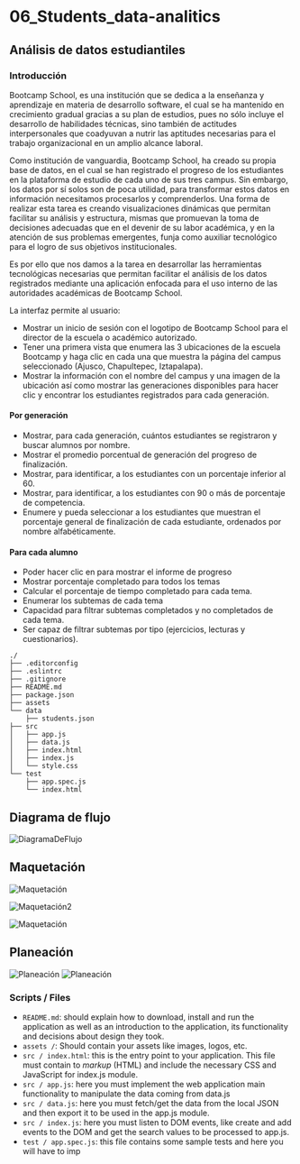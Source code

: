 # 06_Students_data-analitics

## Análisis de datos estudiantiles

### Introducción

Bootcamp School, es una institución que se dedica a la enseñanza y aprendizaje en materia de desarrollo software, el cual se ha mantenido en crecimiento gradual gracias a su plan de estudios, pues no sólo incluye el desarrollo de habilidades técnicas, sino también de actitudes interpersonales que coadyuvan a nutrir las aptitudes necesarias para el trabajo organizacional en un amplio alcance laboral.

Como institución de vanguardia, Bootcamp School, ha creado su propia base de datos, en el cual se han registrado el progreso de los estudiantes en la plataforma de estudio de cada uno de sus tres campus. Sin embargo, los datos por sí solos son de poca utilidad, para transformar estos datos en información necesitamos procesarlos y comprenderlos. Una forma de realizar esta tarea es creando visualizaciones dinámicas que permitan facilitar su análisis y estructura, mismas que promuevan la toma de decisiones adecuadas que en el devenir de su labor académica, y en la atención de sus problemas emergentes, funja como auxiliar tecnológico para el logro de sus objetivos institucionales.

Es por ello que nos damos a la tarea en desarrollar las herramientas tecnológicas necesarias que permitan facilitar el análisis de los datos registrados mediante una aplicación enfocada para el uso interno de las autoridades académicas de Bootcamp School.

La interfaz permite al usuario:

- Mostrar un inicio de sesión con el logotipo de Bootcamp School para el director de la escuela o académico autorizado.
- Tener una primera vista que enumera las 3 ubicaciones de la escuela Bootcamp y haga clic en cada una que muestra la página del campus seleccionado (Ajusco, Chapultepec, Iztapalapa).
- Mostrar la información con el nombre del campus y una imagen de la ubicación así como mostrar las generaciones disponibles para hacer clic y encontrar los estudiantes registrados para cada generación.

#### Por generación

- Mostrar, para cada generación, cuántos estudiantes se registraron y buscar alumnos por nombre.
- Mostrar el promedio porcentual de generación del progreso de finalización.
- Mostrar, para identificar, a los estudiantes con un porcentaje inferior al 60.
- Mostrar, para identificar, a los estudiantes con 90 o más de porcentaje de competencia.
- Enumere y pueda seleccionar a los estudiantes que muestran el porcentaje general de finalización de cada estudiante, ordenados por nombre alfabéticamente.

#### Para cada alumno

- Poder hacer clic en para mostrar el informe de progreso
- Mostrar porcentaje completado para todos los temas
- Calcular el porcentaje de tiempo completado para cada tema.
- Enumerar los subtemas de cada tema
- Capacidad para filtrar subtemas completados y no completados de cada tema.
- Ser capaz de filtrar subtemas por tipo (ejercicios, lecturas y cuestionarios).

```text
./
├── .editorconfig
├── .eslintrc
├── .gitignore
├── README.md
├── package.json
├── assets
└── data
    ├── students.json
├── src
│   ├── app.js
│   ├── data.js
│   ├── index.html
│   ├── index.js
│   └── style.css
└── test
    ├── app.spec.js
    └── index.html
```

## Diagrama de flujo

![DiagramaDeFlujo](./assets/Diagramadeflujo.png)

## Maquetación

![Maquetación](./assets/Maquetacion1.jpeg)

![Maquetación2](./assets/Maquetacion2.jpeg)

![Maquetación](./assets/Maquetacion3.jpeg)

## Planeación

![Planeación](./assets/Planeacion1.png)
![Planeación](./assets/Planeacion2.png)

### Scripts / Files

- `README.md`: should explain how to download, install and run the application as well as an introduction to the application, its functionality and decisions about design they took.
- `assets /`: Should contain your assets like images, logos, etc.
- `src / index.html`: this is the entry point to your application. This file must contain to _markup_ (HTML) and include the necessary CSS and JavaScript for index.js module.
- `src / app.js`: here you must implement the web application main functionality to manipulate the data coming from data.js
- `src / data.js`: here you must fetch/get the data from the local JSON and then export it to be used in the app.js module.
- `src / index.js`: here you must listen to DOM events, like create and add events to the DOM and get the search values to be processed to app.js.
- `test / app.spec.js`: this file contains some sample tests and here you will have to imp
